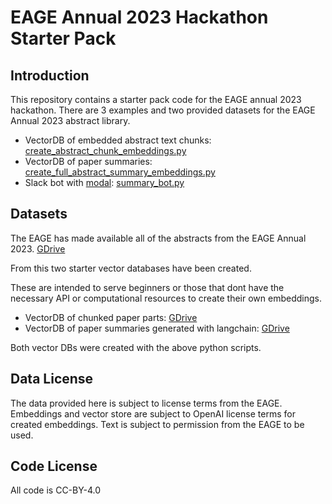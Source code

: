 # EAGE Annual 2023 Hackathon Starter Pack

## Introduction
This repository contains a starter pack code for the EAGE annual 2023 hackathon.
There are 3 examples and two provided datasets for the EAGE Annual 2023 abstract library.

- VectorDB of embedded abstract text chunks: [create_abstract_chunk_embeddings.py](https://github.com/LukasMosser/EAGE-Hackathon-2023-Starter-Pack/blob/master/create_abstract_chunk_embeddings.py)
- VectorDB of paper summaries: [create_full_abstract_summary_embeddings.py](https://github.com/LukasMosser/EAGE-Hackathon-2023-Starter-Pack/blob/master/create_full_abstract_summary_embeddings.py)
- Slack bot with [modal](https://modal.com/): [summary_bot.py](https://github.com/LukasMosser/EAGE-Hackathon-2023-Starter-Pack/blob/master/summary_bot.py)

## Datasets
The EAGE has made available all of the abstracts from the EAGE Annual 2023.
[GDrive](https://drive.google.com/drive/folders/1zw9-kiMypuyj09aWBXQKKtik3wIQsCRK?usp=sharing)

From this two starter vector databases have been created.

These are intended to serve beginners or those that dont have the necessary API or computational resources to create their own embeddings.
- VectorDB of chunked paper parts: [GDrive](https://drive.google.com/drive/folders/1zw9-kiMypuyj09aWBXQKKtik3wIQsCRK?usp=sharing)
- VectorDB of paper summaries generated with langchain: [GDrive](https://drive.google.com/drive/folders/1zw9-kiMypuyj09aWBXQKKtik3wIQsCRK?usp=sharing)

Both vector DBs were created with the above python scripts.

## Data License
The data provided here is subject to license terms from the EAGE.
Embeddings and vector store are subject to OpenAI license terms for created embeddings.
Text is subject to permission from the EAGE to be used.

## Code License
All code is CC-BY-4.0
